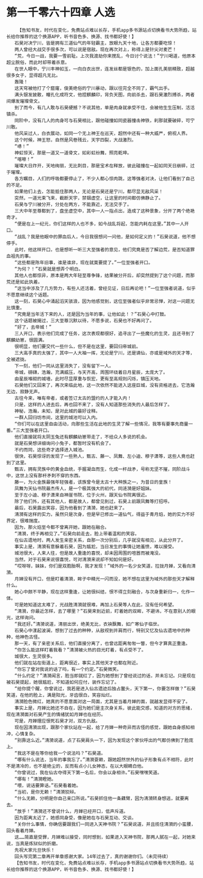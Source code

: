 # 第一千零六十四章 人选
        【告知书友，时代在变化，免费站点难以长存，手机app多书源站点切换看书大势所趋，站长给你推荐的这个换源APP，听书音色多、换源、找书都好使！】
       石昊对决宁川，皆是拥有三道仙气的年轻霸主，放眼九天十地，让各方都要吃惊！
       两人曾经大战交手很多次，可以说是宿敌。现在再次对上，称得上是针尖对麦芒！
       “荒，今日一战，我要一雪前耻。上次我渡劫你来搅乱，今日讨个说法！”宁川喝道，他原本超尘脱俗，而此时却带着杀意。
       在世人眼中，宁川丰神如玉，一向白衣出世，连发丝都是银色的，加上面孔美丽精致，超越很多女子，显得超凡无比。
       轰隆！
       这天穹被他打了个窟窿，俊美绝俗的宁川暴动，跟以往完全不同了，霸气出手。
       满头银发披散，瞳孔化成符文，他捏麒麟印，背负天图，向前杀去，跟石昊激烈搏杀，两者间爆发璀璨骨文。
       到了而今，有几人敢与石昊硬撼？不说其他，单是肉身就承受不住，会被他生生压制，活活镇杀。
       同阶中，没有几人的肉身可与石昊相比，跟他碰撞如同瓷器撞击神铁，刹那就要破碎，可宁川敢。
       他风采过人，白衣展动，如同一个无上神王在巡天，超然中还有一种大威严，俯视人界。
       这个时候，神王怒，自然是风卷残云，天宇四裂，大战激烈。
       “哧！”
       神虹惊天，那是一道又一道骨文，如彩虹纷舞，照亮乾坤。
       “喀嚓！”
       璀璨大日炸开，天地绚丽，无比刺目，那是宝术在释放，彼此碰撞在一起如同天日崩碎，过于璀璨。
       各方瞩目，人们的呼吸都要停止了，不少人都心惊肉跳，这等强者对决，让他们看到了自己的不足。
       如果他们上去，怎能抵住那两人，无论是石昊还是宁川，都尽显无敌风采！
       突然，一道光束飞来，截断天宇，禁锢虚空，让这里的时间都仿佛静止了。
       石昊与宁川被分开，分处在两方，不能靠近，无法交手了。
       三大中年至尊都到了，盘坐虚空中，其中一人一指点出，造成了这种景象，分开了两个绝艳奇才。
       “便是在上一纪元，你们这样的人也不多，如今战乱将起，怎能内耗在这里。”其中一人开口。
       “战乱？我是他眼中的罪血后人，今日我很想问一问他，是如何定义的！”石昊说道，他不想停手。
       此时，他这样开口，也是想听一听三大至强者的意见，他们究竟是否了解边荒，是否知道罪血祖先的事。
       “这些都是陈年旧事，谁是谁非，现在就莫要提了。”一位至强者开口。
       “为何？！”石昊就是想弄个明白。
       其他人也都惊异，原本是两大年轻至尊争锋，结果被分开后，却突然提到了这个问题，而那荒还是如此执着。
       “这当中涉及了几方势力，有些人还活着，曾经见证，日后再论吧！”一位至强者说道，似乎不愿意继续这个话题。
       这一刻，石昊心中涌起滔天骇浪，因为他感觉到，这位至强者似乎非常忌惮，对这一问题无比慎重。
       “究竟是当年活下来的人，还是因为当年的事，让他如此！？”石昊心中打鼓。
       这个话题被揭过，三大至尊沉默以待，不愿多说，石昊也不好再问了。
       “好了，去帝城！”
       三人开口，表示他们完成了任务，这次表现都很好，追寻出了一些魔化的生灵，且还寻到了麒麟幼崽，很圆满。
       很明显，他们要交代一些什么，但不是在这里，要回归帝城前。
       三大高手真的太强了，其中一人大袖一挥，无论是宁川，还是谪仙，亦或是域外的天才等，全被遮拢。
       下一刻，他们一同从这里消失了，没有留下一人。
       帝城，磅礴，浩瀚，充满威压，与天齐高，周围环绕着日月星辰，太庞大了。
       由星辰堆砌的城墙，此时尽显厚重与恢宏，更有至高规则闪烁，镇压天地。
       石昊他们又回来了，再次来临此地，这一次依然不能进入这座巨城，没有资格进去，它浩瀚无边，寂静无声。
       古往今来，唯有帝者，或者签订太古的盟约的人才能入内！
       只是，这样的人进去后，再也回不来了，没有人知道那些消失的人最后怎样了。
       神秘，浩瀚，未知，是对此城的最好诠释。
       一群人回归坊市间，这里的城池可以入内。
       “你们可以在这里自由活动，向那些生活在此地的生灵了解一些情况，我等有要事先商量一番。”三大至强者开口。
       他们直接就将太阴玉兔还有麒麟幼崽带走了，不给众人多说的机会。
       就是石昊想详细询问小兔子，都暂时没有机会了。
       不约而同，这些奇才选择进入城池。
       很快，石昊惊讶的发现了一些熟人，甄古、藤一、凤舞、左小迪、穆子潇等，这些人竟也赶到了这里。
       甄古，拥有灵族中的黄金血统，手握凝血而生，化成一杆战矛，号称无坚不摧，同阶战斗中，这世上没有那杆矛刺不穿的东西。
       藤一，为火金族最强年轻强者，该族曾今是太古十大种族之一，为昔日的皇族！
       凤舞为天仙书院最杰传人，是一个极其强大的初代，同涟漪是好姐妹。
       至于左小迪、穆子潇来自神崖书院，位于火州，跟天仙书院离很近。
       除了他们外，还有其他人，都是故人，都曾见到过，石昊上前跟凤舞等打招呼。
       最后，石昊露出笑容，因为他看到了清漪，她也赶来了。
       清漪有这样的实力，虽然只是次身，但是早已修出一道仙气，得益于青月焰，她的实力不好界定，很难揣度。
       因为，那火焰至今都不曾离开她，跟她在融合。
       “清漪，终于再相见了。”石昊向前走去，脸上带着温和的笑容。
       在仙古遗地时，两人发生亲密关系，自那一次分别后，几乎就没有相见，从此分开了。
       事实上是，清漪有意躲着石昊，因为尴尬，当日发生的事情让她羞愤，难以接受。
       城池很大，人来人往，但是故人重逢的喜悦，却未因周围的喧嚣而被淹没。
       当然，对于石昊来说很喜悦，可对清漪来说却不知如何是好。
       “哎呀呀，妹妹，你们是双胞胎啊，我才发现！”域外的一名少女笑道，拉拢月婵，又看向清漪。
       月婵没有开口，但是盯着清漪，眸子中精光一闪而没，她不想在这里为域外的那些天才解释什么。
       她心中颇不平静，现在这样重逢，让她很纠结，恨不得立刻融合，与次身重新归一，化作一体。
       可是她知道这太难了，光战胜清漪就很难，再加上石昊等人在此，没有任何希望。
       “清漪，你最近怎样，去了哪里？”石昊来到近前，盯着她的双眸，不避讳，不在意别人的眼光，这样询问。
       “我还好。”清漪说道，清丽出世，绝美无比，衣袂飘舞，如广寒仙子临世。
       石昊心中漾起波澜，想到了过去的种种，从敌视到并肩而行，特别又忆及仙古遗地中的种种，他神色古怪。
       那一天，有了亲密关系后，他们直接分离了，也曾远距离匆匆一瞥，但今才算真正重逢。
       “你怎么能这样盯着我看？”清漪被火热的目光盯着，有点受不了。
       城很大，生灵很多。
       他们就在站在街道上，距离很近，事实上其他天才也都在附近。
       “你忘了曾对我说的话了吗，有一个约定。”石昊微笑。
       “什么约定？”清漪闻言，脸当即就红了，因为她想到了曾经说过的话，并未忘记。只是现在被石昊提起，她很尴尬，不知道如何应付，装作忘记了。
       “给你提个醒，你曾说过，我若是进入仙古遗迹后独占鳌头，天下第一，你要怎样做？”石昊笑道，在他的脸上，满是阳光，牙齿很白，笑容灿烂。
       清漪脸色微红，她真的不愿意面对这一局面，尤其是当着月婵的面，就越发显得不安了。
       事实上是，月婵比她还不自在，因为她们是主次身关系，彼此能交感，知道的对方的思绪，现在清漪面对石昊产生的情绪犹如月婵也在经历。
       可是，月婵理应恨死石昊才对，双方仇敌。
       现在因清漪出现，跟那个家伙站在一起，给了月婵一种奇异而古怪的感觉，跟她自身感知相冲，心情复杂。
       “别靠这么近。”清漪说道，点了石昊肩头一下，因为发现这个家伙呼出的气都仿佛到了脸庞上。
       “我这不是在等你给我一个说法吗？”石昊道。
       “哪有什么说法，当年的事我忘了。”清漪耍赖，跟她超然世外的仙子形象有点不相符，此时不是清冷的，也不是绝尘的，反而有点小儿女神态，在以大眼睛白他。
       “你曾说过，我在仙古夺得天下第一名后，你会以身相许。”石昊嘿嘿笑道。
       “哪有！”清漪瞪她。
       “喂，说话要算话。”石昊看着她。
       “当初，是你无赖！”清漪狡辩。
       “什么无赖，分明是你自己亲口所说。”石昊抓住他一条藕臂，因为清漪转身想逃，就要离去。
       “放手！”清漪还不曾说什么，月婵已经开口，低声斥道。
       因为距离太近了，她感同身受，像是她在与石昊互动、交谈。
       “关你什么事情，你确信要跟我们一同进入天神书院？”石昊说道，并且揽住清漪的小蛮腰，回头看着月婵。
       这……简直是受罪，月婵难以接受，同时想到，如果进入天神书院，那两人腻在一起，对她来说，当真是炼狱似的折磨。
       先祝大家元旦快乐！
       回头写完第二章再开单章感谢大家。14年过去了，真的谢谢你们。（未完待续）
       【告知书友，时代在变化，免费站点难以长存，手机app多书源站点切换看书大势所趋，站长给你推荐的这个换源APP，听书音色多、换源、找书都好使！】